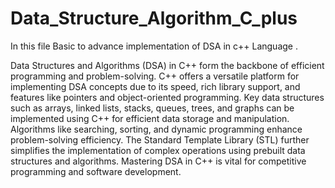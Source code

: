# Data_Structure_Algorithm_C_plus
In this file Basic to advance implementation of DSA in c++ Language .

Data Structures and Algorithms (DSA) in C++ form the backbone of efficient programming and problem-solving. C++ offers a versatile platform for implementing DSA concepts due to its speed, rich library support, and features like pointers and object-oriented programming. Key data structures such as arrays, linked lists, stacks, queues, trees, and graphs can be implemented using C++ for efficient data storage and manipulation. Algorithms like searching, sorting, and dynamic programming enhance problem-solving efficiency. The Standard Template Library (STL) further simplifies the implementation of complex operations using prebuilt data structures and algorithms. Mastering DSA in C++ is vital for competitive programming and software development.
